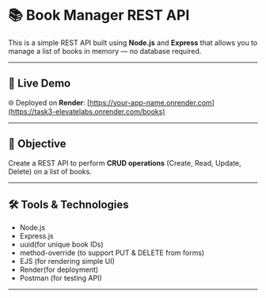 # 📚 Book Manager REST API

This is a simple REST API built using **Node.js** and **Express** that allows you to manage a list of books in memory — no database required.

---

## 🚀 Live Demo

🌐 Deployed on **Render**: [https://your-app-name.onrender.com](https://task3-elevatelabs.onrender.com/books)

---

## 🎯 Objective

Create a REST API to perform **CRUD operations** (Create, Read, Update, Delete) on a list of books.

---

## 🛠️ Tools & Technologies

- Node.js
- Express.js
- uuid(for unique book IDs)
- method-override (to support PUT & DELETE from forms)
- EJS (for rendering simple UI)
- Render(for deployment)
- Postman (for testing API)

---
